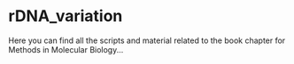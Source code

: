 # rDNA_variation
Here you can find all the scripts and material related to the book chapter for Methods in Molecular Biology...

